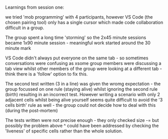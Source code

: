 Learnings from session one:

we tried 'mob programming' with 4 participants, however VS Code (the chosen pairing tool) only has a single cursor
which made code collaboration difficult in a group.

The group spent a long time 'storming' so the 2x45 minute sessions became 1x90 minute session - meaningful work started around the 30 minute mark

VS Code didn't always put everyone on the same tab - so sometimes conversations were confusing as xsome group members were discussing a
tab view whilst other members of the group were looking at a different tab - think there is a 'follow' option to fix this.

The second test written (3 in a line) was given the wromg expectation - the group focussed on one rule (staying alive) whilst
ignoring the second rule (birth) resulting in an incorrect test. However writing a scenario with only 2 adjacent cells whilst
being alive yourself seems quite difficult to avoid the '3 cells birth' rule as well - the group could not decide how to deal with this
(during the post-mortem)

The tests written were not precise enough - they only checked size -= but possibly the problem above ^ could have been addressed by checking
the 'liveness' of specific cells rather than the whole solution.